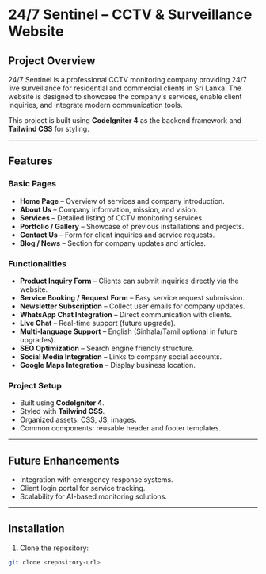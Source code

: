 # 24/7 Sentinel – CCTV & Surveillance Website

## Project Overview

24/7 Sentinel is a professional CCTV monitoring company providing 24/7 live surveillance for residential and commercial clients in Sri Lanka. The website is designed to showcase the company's services, enable client inquiries, and integrate modern communication tools.

This project is built using **CodeIgniter 4** as the backend framework and **Tailwind CSS** for styling.

---

## Features

### Basic Pages

- **Home Page** – Overview of services and company introduction.
- **About Us** – Company information, mission, and vision.
- **Services** – Detailed listing of CCTV monitoring services.
- **Portfolio / Gallery** – Showcase of previous installations and projects.
- **Contact Us** – Form for client inquiries and service requests.
- **Blog / News** – Section for company updates and articles.

### Functionalities

- **Product Inquiry Form** – Clients can submit inquiries directly via the website.
- **Service Booking / Request Form** – Easy service request submission.
- **Newsletter Subscription** – Collect user emails for company updates.
- **WhatsApp Chat Integration** – Direct communication with clients.
- **Live Chat** – Real-time support (future upgrade).
- **Multi-language Support** – English (Sinhala/Tamil optional in future upgrades).
- **SEO Optimization** – Search engine friendly structure.
- **Social Media Integration** – Links to company social accounts.
- **Google Maps Integration** – Display business location.

### Project Setup

- Built using **CodeIgniter 4**.
- Styled with **Tailwind CSS**.
- Organized assets: CSS, JS, images.
- Common components: reusable header and footer templates.

---

## Future Enhancements

- Integration with emergency response systems.
- Client login portal for service tracking.
- Scalability for AI-based monitoring solutions.

---

## Installation

1. Clone the repository:

```bash
git clone <repository-url>
```
